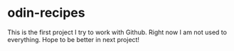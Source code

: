 # odin-recipes
This is the first project I try to work with Github. Right now I am not used to everything. Hope to be better in next project!